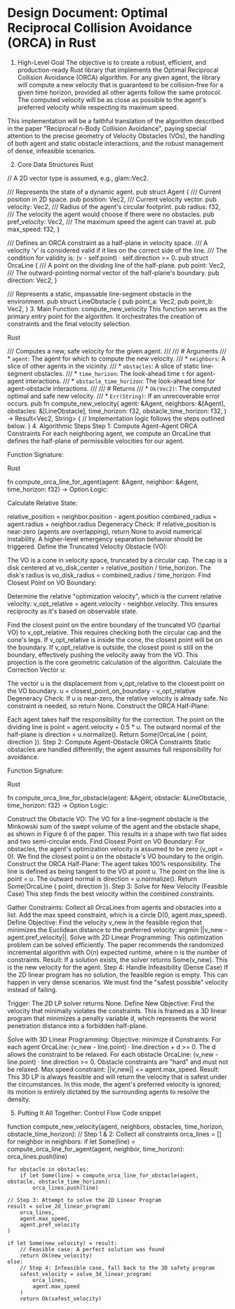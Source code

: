 # Design Document: Optimal Reciprocal Collision Avoidance (ORCA) in Rust

1. High-Level Goal
The objective is to create a robust, efficient, and production-ready Rust library that implements the Optimal Reciprocal Collision Avoidance (ORCA) algorithm. For any given agent, the library will compute a new velocity that is guaranteed to be collision-free for a given time horizon, provided all other agents follow the same protocol. The computed velocity will be as close as possible to the agent's preferred velocity while respecting its maximum speed.

This implementation will be a faithful translation of the algorithm described in the paper "Reciprocal n-Body Collision Avoidance", paying special attention to the precise geometry of Velocity Obstacles (VOs), the handling of both agent and static obstacle interactions, and the robust management of dense, infeasible scenarios.

2. Core Data Structures
Rust

// A 2D vector type is assumed, e.g., glam::Vec2.

/// Represents the state of a dynamic agent.
pub struct Agent {
    /// Current position in 2D space.
    pub position: Vec2,
    /// Current velocity vector.
    pub velocity: Vec2,
    /// Radius of the agent's circular footprint.
    pub radius: f32,
    /// The velocity the agent would choose if there were no obstacles.
    pub pref_velocity: Vec2,
    /// The maximum speed the agent can travel at.
    pub max_speed: f32,
}

/// Defines an ORCA constraint as a half-plane in velocity space.
/// A velocity 'v' is considered valid if it lies on the correct side of the line.
/// The condition for validity is: (v - self.point) · self.direction >= 0.
pub struct OrcaLine {
    /// A point on the dividing line of the half-plane.
    pub point: Vec2,
    /// The outward-pointing normal vector of the half-plane's boundary.
    pub direction: Vec2,
}

/// Represents a static, impassable line-segment obstacle in the environment.
pub struct LineObstacle {
    pub point_a: Vec2,
    pub point_b: Vec2,
}
3. Main Function: compute_new_velocity
This function serves as the primary entry point for the algorithm. It orchestrates the creation of constraints and the final velocity selection.

Rust

/// Computes a new, safe velocity for the given agent.
///
/// # Arguments
/// * `agent`: The agent for which to compute the new velocity.
/// * `neighbors`: A slice of other agents in the vicinity.
/// * `obstacles`: A slice of static line-segment obstacles.
/// * `time_horizon`: The look-ahead time `τ` for agent-agent interactions.
/// * `obstacle_time_horizon`: The look-ahead time for agent-obstacle interactions.
///
/// # Returns
/// * `Ok(Vec2)`: The computed optimal and safe new velocity.
/// * `Err(String)`: If an unrecoverable error occurs.
pub fn compute_new_velocity(
    agent: &Agent,
    neighbors: &[Agent],
    obstacles: &[LineObstacle],
    time_horizon: f32,
    obstacle_time_horizon: f32,
) -> Result<Vec2, String> {
    // Implementation logic follows the steps outlined below.
}
4. Algorithmic Steps
Step 1: Compute Agent-Agent ORCA Constraints
For each neighboring agent, we compute an OrcaLine that defines the half-plane of permissible velocities for our agent.

Function Signature:

Rust

fn compute_orca_line_for_agent(agent: &Agent, neighbor: &Agent, time_horizon: f32) -> Option<OrcaLine>
Logic:

Calculate Relative State:

relative_position = neighbor.position - agent.position
combined_radius = agent.radius + neighbor.radius
Degeneracy Check: If relative_position is near-zero (agents are overlapping), return None to avoid numerical instability. A higher-level emergency separation behavior should be triggered.
Define the Truncated Velocity Obstacle (VO):

The VO is a cone in velocity space, truncated by a circular cap.
The cap is a disk centered at vo_disk_center = relative_position / time_horizon.
The disk's radius is vo_disk_radius = combined_radius / time_horizon.
Find Closest Point on VO Boundary:

Determine the relative "optimization velocity", which is the current relative velocity: v_opt_relative = agent.velocity - neighbor.velocity. This ensures reciprocity as it's based on observable state.

Find the closest point on the entire boundary of the truncated VO (\partial VO) to v_opt_relative. This requires checking both the circular cap and the cone's legs.
If v_opt_relative is inside the cone, the closest point will be on the boundary.
If v_opt_relative is outside, the closest point is still on the boundary, effectively pushing the velocity away from the VO.
This projection is the core geometric calculation of the algorithm.
Calculate the Correction Vector u:

The vector u is the displacement from v_opt_relative to the closest point on the VO boundary.
u = closest_point_on_boundary - v_opt_relative
Degeneracy Check: If u is near-zero, the relative velocity is already safe. No constraint is needed, so return None.
Construct the ORCA Half-Plane:

Each agent takes half the responsibility for the correction.
The point on the dividing line is point = agent.velocity + 0.5 * u.
The outward normal of the half-plane is direction = u.normalize().
Return Some(OrcaLine { point, direction }).
Step 2: Compute Agent-Obstacle ORCA Constraints
Static obstacles are handled differently; the agent assumes full responsibility for avoidance.

Function Signature:

Rust

fn compute_orca_line_for_obstacle(agent: &Agent, obstacle: &LineObstacle, time_horizon: f32) -> Option<OrcaLine>
Logic:

Construct the Obstacle VO: The VO for a line-segment obstacle is the Minkowski sum of the swept volume of the agent and the obstacle shape, as shown in Figure 6 of the paper. This results in a shape with two flat sides and two semi-circular ends.
Find Closest Point on VO Boundary: For obstacles, the agent's optimization velocity is assumed to be zero (v_opt = 0). We find the closest point u on the obstacle's VO boundary to the origin.
Construct the ORCA Half-Plane:
The agent takes 100% responsibility. The line is defined as being tangent to the VO at point u.
The point on the line is point = u.
The outward normal is direction = u.normalize().
Return Some(OrcaLine { point, direction }).
Step 3: Solve for New Velocity (Feasible Case)
This step finds the best velocity within the combined constraints.

Gather Constraints: Collect all OrcaLines from agents and obstacles into a list. Add the max speed constraint, which is a circle D(0, agent.max_speed).
Define Objective: Find the velocity v_new in the feasible region that minimizes the Euclidean distance to the preferred velocity: argmin ||v_new - agent.pref_velocity||.
Solve with 2D Linear Programming: This optimization problem can be solved efficiently. The paper recommends the randomized incremental algorithm with O(n) expected runtime, where n is the number of constraints.
Result: If a solution exists, the solver returns Some(v_new). This is the new velocity for the agent.
Step 4: Handle Infeasibility (Dense Case)
If the 2D linear program has no solution, the feasible region is empty. This can happen in very dense scenarios. We must find the "safest possible" velocity instead of failing.

Trigger: The 2D LP solver returns None.
Define New Objective: Find the velocity that minimally violates the constraints. This is framed as a 3D linear program that minimizes a penalty variable d, which represents the worst penetration distance into a forbidden half-plane.

Solve with 3D Linear Programming:
Objective: minimize d
Constraints:
For each agent OrcaLine: (v_new - line.point) · line.direction + d >= 0. The d allows the constraint to be relaxed.
For each obstacle OrcaLine: (v_new - line.point) · line.direction >= 0. Obstacle constraints are "hard" and must not be relaxed.
Max speed constraint: ||v_new|| <= agent.max_speed.
Result: This 3D LP is always feasible and will return the velocity that is safest under the circumstances. In this mode, the agent's preferred velocity is ignored; its motion is entirely dictated by the surrounding agents to resolve the density.

5. Putting It All Together: Control Flow
Code snippet

function compute_new_velocity(agent, neighbors, obstacles, time_horizon, obstacle_time_horizon):
    // Step 1 & 2: Collect all constraints
    orca_lines = []
    for neighbor in neighbors:
        if let Some(line) = compute_orca_line_for_agent(agent, neighbor, time_horizon):
            orca_lines.push(line)

    for obstacle in obstacles:
        if let Some(line) = compute_orca_line_for_obstacle(agent, obstacle, obstacle_time_horizon):
            orca_lines.push(line)

    // Step 3: Attempt to solve the 2D Linear Program
    result = solve_2d_linear_program(
        orca_lines,
        agent.max_speed,
        agent.pref_velocity
    )

    if let Some(new_velocity) = result:
        // Feasible case: A perfect solution was found
        return Ok(new_velocity)
    else:
        // Step 4: Infeasible case, fall back to the 3D safety program
        safest_velocity = solve_3d_linear_program(
            orca_lines,
            agent.max_speed
        )
        return Ok(safest_velocity)
